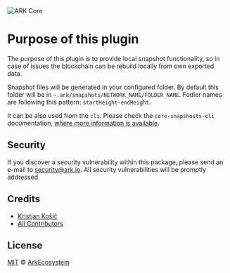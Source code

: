 ![ARK Core](https://i.imgur.com/1aP6F2o.png)

# Purpose of this plugin

The purpose of this plugin is to provide local snapshot functionality, so in case of issues the blockchain can be rebuild locally from own exported data.

Snapshot files will be generated in your configured folder. By default this folder will be in `~.ark/snapshots/NETWORK_NAME/FOLDER_NAME`.
Fodler names are following this pattern: `startHeight-endHeight`.

It can be also used from the `cli`. Please check the `core-snapshosts-cli` documentation, [where more information is available](https://github.com/ArkEcosystem/core/blob/develop/packages/core-snapshots-cli/README.md).

## Security

If you discover a security vulnerability within this package, please send an e-mail to security@ark.io. All security vulnerabilities will be promptly addressed.

## Credits

- [Kristjan Košič](https://github.com/kristjank)
- [All Contributors](../../../../contributors)

## License

[MIT](LICENSE) © [ArkEcosystem](https://ark.io)
